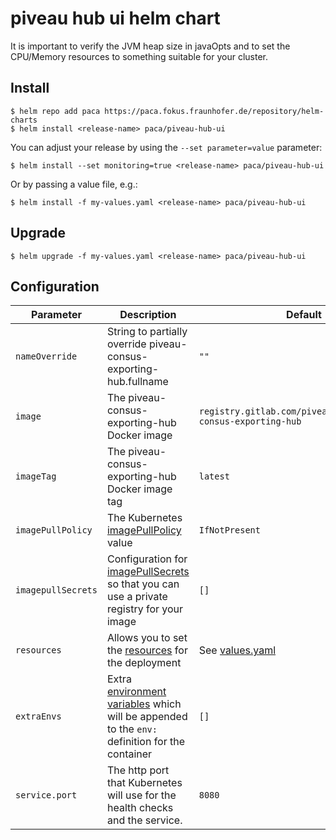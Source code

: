 # piveau hub ui helm chart

It is important to verify the JVM heap size in javaOpts and to set the CPU/Memory resources to something suitable for your cluster.

## Install

```shell
$ helm repo add paca https://paca.fokus.fraunhofer.de/repository/helm-charts
$ helm install <release-name> paca/piveau-hub-ui
```

You can adjust your release by using the `--set parameter=value` parameter:

```shell
$ helm install --set monitoring=true <release-name> paca/piveau-hub-ui 
```

Or by passing a value file, e.g.:

```shell
$ helm install -f my-values.yaml <release-name> paca/piveau-hub-ui
```

## Upgrade

```shell
$ helm upgrade -f my-values.yaml <release-name> paca/piveau-hub-ui
```

## Configuration

| Parameter          | Description                                                                                       | Default                                                         |
|--------------------|---------------------------------------------------------------------------------------------------|-----------------------------------------------------------------|
| `nameOverride`     | String to partially override piveau-consus-exporting-hub.fullname                                 | `""`                                                            |
| `image`            | The piveau-consus-exporting-hub Docker image                                                      | `registry.gitlab.com/piveau/consus/piveau-consus-exporting-hub` |
| `imageTag`         | The piveau-consus-exporting-hub Docker image tag                                                  | `latest`                                                        |
| `imagePullPolicy`  | The Kubernetes [imagePullPolicy][] value                                                          | `IfNotPresent`                                                  |
| `imagepullSecrets` | Configuration for [imagePullSecrets][] so that you can use a private registry for your image      | `[]`                                                            |
| `resources`        | Allows you to set the [resources][] for the deployment                                            | See [values.yaml][]                                             |
| `extraEnvs`        | Extra [environment variables][] which will be appended to the `env:` definition for the container | `[]`                                                            |
| `service.port`     | The http port that Kubernetes will use for the health checks and the service.                     | `8080`                                                          |

[environment variables]: https://kubernetes.io/docs/tasks/inject-data-application/define-environment-variable-container/#using-environment-variables-inside-of-your-config
[imagePullPolicy]: https://kubernetes.io/docs/concepts/containers/images/#updating-images
[imagePullSecrets]: https://kubernetes.io/docs/tasks/configure-pod-container/pull-image-private-registry/#create-a-pod-that-uses-your-secret
[resources]: https://kubernetes.io/docs/concepts/configuration/manage-compute-resources-container/
[values.yaml]: https://gitlab.com/piveau/consus/piveau-consus-exporting-hub/-/blob/master/helm/values.yaml
